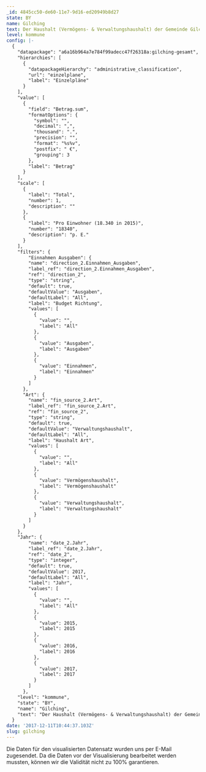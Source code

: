 ```yaml
---
_id: 4845cc50-de60-11e7-9d16-ed20949b8d27
state: BY
name: Gilching
text: Der Haushalt (Vermögens- & Verwaltungshaushalt) der Gemeinde Gilching!
level: kommune
config: |-
  {
    "datapackage": "a6a16b964a7e784f99adecc47f26318a:gilching-gesamt",
    "hierarchies": [
      {
        "datapackageHierarchy": "administrative_classification",
        "url": "einzelplane",
        "label": "Einzelpläne"
      }
    ],
    "value": [
      {
        "field": "Betrag.sum",
        "formatOptions": {
          "symbol": "",
          "decimal": ",",
          "thousand": ".",
          "precision": "",
          "format": "%s%v",
          "postfix": " €",
          "grouping": 3
        },
        "label": "Betrag"
      }
    ],
    "scale": [
      {
        "label": "Total",
        "number": 1,
        "description": ""
      },
      {
        "label": "Pro Einwohner (18.340 in 2015)",
        "number": "18340",
        "description": "p. E."
      }
    ],
    "filters": {
        "Einnahmen Ausgaben": {
        "name": "direction_2.Einnahmen_Ausgaben",
        "label_ref": "direction_2.Einnahmen_Ausgaben",
        "ref": "direction_2",
        "type": "string",
        "default": true,
        "defaultValue": "Ausgaben",
        "defaultLabel": "All",
        "label": "Budget Richtung",
        "values": [
          {
            "value": "",
            "label": "All"
          },
          {
            "value": "Ausgaben",
            "label": "Ausgaben"
          },
          {
            "value": "Einnahmen",
            "label": "Einnahmen"
          }
        ]
      },
      "Art": {
        "name": "fin_source_2.Art",
        "label_ref": "fin_source_2.Art",
        "ref": "fin_source_2",
        "type": "string",
        "default": true,
        "defaultValue": "Verwaltungshaushalt",
        "defaultLabel": "All",
        "label": "Haushalt Art",
        "values": [
          {
            "value": "",
            "label": "All"
          },
          {
            "value": "Vermögenshaushalt",
            "label": "Vermögenshaushalt"
          },
          {
            "value": "Verwaltungshaushalt",
            "label": "Verwaltungshaushalt"
          }
        ]
      }
    },
    "Jahr": {
        "name": "date_2.Jahr",
        "label_ref": "date_2.Jahr",
        "ref": "date_2",
        "type": "integer",
        "default": true,
        "defaultValue": 2017,
        "defaultLabel": "All",
        "label": "Jahr",
        "values": [
          {
            "value": "",
            "label": "All"
          },
          {
            "value": 2015,
            "label": 2015
          },
          {
            "value": 2016,
            "label": 2016
          },
          {
            "value": 2017,
            "label": 2017
          }
        ]
      },
    "level": "kommune",
    "state": "BY",
    "name": "Gilching",
    "text": "Der Haushalt (Vermögens- & Verwaltungshaushalt) der Gemeinde Gilching!"
  }
date: '2017-12-11T10:44:37.103Z'
slug: gilching
---
```

Die Daten für den visualisierten Datensatz wurden uns per E-Mail zugesendet. Da die Daten vor der Visualisierung bearbeitet werden mussten, können wir die Validität nicht zu 100% garantieren.

